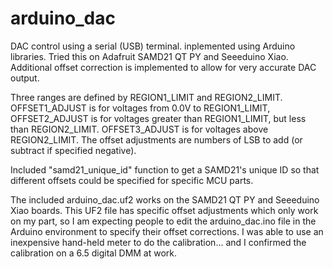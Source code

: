 # arduino_dac
DAC control using a serial (USB) terminal. inplemented using Arduino libraries. Tried this on Adafruit SAMD21 QT PY and Seeeduino Xiao.
Additional offset correction is implemented to allow for very accurate DAC output. 

Three ranges are defined by REGION1_LIMIT and REGION2_LIMIT.
OFFSET1_ADJUST is for voltages from 0.0V to REGION1_LIMIT, OFFSET2_ADJUST is for voltages greater than REGION1_LIMIT, but less than REGION2_LIMIT. OFFSET3_ADJUST is for voltages above REGION2_LIMIT. The offset adjustments are numbers of LSB to add (or subtract if specified negative).

Included "samd21_unique_id" function to get a SAMD21's unique ID so that different offsets could be specified for specific MCU parts.

The included arduino_dac.uf2 works on the SAMD21 QT PY and Seeeduino Xiao boards. This UF2 file has specific offset adjustments which only work on my part, so I am expecting people to edit the arduino_dac.ino file in the Arduino environment to specify their offset corrections. I was able to use an inexpensive hand-held meter to do the calibration... and I confirmed the calibration on a 6.5 digital DMM at work.
